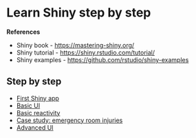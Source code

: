 # Learn Shiny step by step

**References**

- Shiny book - https://mastering-shiny.org/
- Shiny tutorial - https://shiny.rstudio.com/tutorial/
- Shiny examples - https://github.com/rstudio/shiny-examples

## Step by step

* [First Shiny app](ch02-first-shiny/)
* [Basic UI](ch03-Basic-UI/)
* [Basic reactivity](ch04-Basic-reactivity/)
* [Case study: emergency room injuries](ch05-Case-study/case_study.R)
* [Advanced UI](Advanced-UI/)
